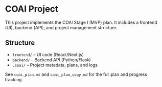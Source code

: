 # COAI Project

This project implements the COAI Stage I (MVP) plan. It includes a frontend (UI), backend (API), and project management structure.

## Structure
- `frontend/` – UI code (React/Next.js)
- `backend/` – Backend API (Python/Flask)
- `.coai/` – Project metadata, plans, and logs

See `coai_plan.md` and `coai_plan_copy.md` for the full plan and progress tracking.
